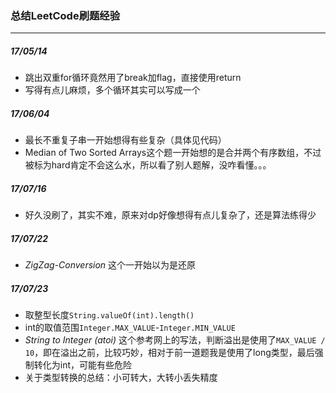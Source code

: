 ### 总结LeetCode刷题经验
---
##### 17/05/14
* 跳出双重for循环竟然用了break加flag，直接使用return
* 写得有点儿麻烦，多个循环其实可以写成一个

##### 17/06/04
* 最长不重复子串一开始想得有些复杂（具体见代码）
* Median of Two Sorted Arrays这个题一开始想的是合并两个有序数组，不过被标为hard肯定不会这么水，所以看了别人题解，没咋看懂。。。

##### 17/07/16
* 好久没刷了，其实不难，原来对dp好像想得有点儿复杂了，还是算法练得少

##### 17/07/22
* *ZigZag-Conversion* 这个一开始以为是还原

##### 17/07/23
* 取整型长度`String.valueOf(int).length()`
* int的取值范围`Integer.MAX_VALUE`-`Integer.MIN_VALUE`
* *String to Integer (atoi)* 这个参考网上的写法，判断溢出是使用了`MAX_VALUE / 10`，即在溢出之前，比较巧妙，相对于前一道题我是使用了long类型，最后强制转化为int，可能有些危险
* 关于类型转换的总结：小可转大，大转小丢失精度